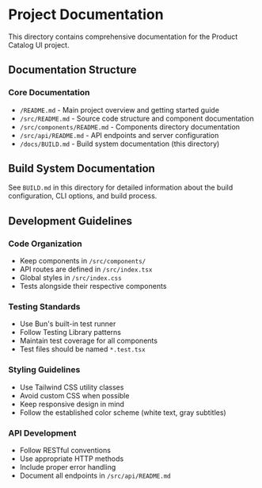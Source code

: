 # Project Documentation

This directory contains comprehensive documentation for the Product Catalog UI project.

## Documentation Structure

### Core Documentation
- `/README.md` - Main project overview and getting started guide
- `/src/README.md` - Source code structure and component documentation
- `/src/components/README.md` - Components directory documentation
- `/src/api/README.md` - API endpoints and server configuration
- `/docs/BUILD.md` - Build system documentation (this directory)

## Build System Documentation

See `BUILD.md` in this directory for detailed information about the build configuration, CLI options, and build process.

## Development Guidelines

### Code Organization
- Keep components in `/src/components/`
- API routes are defined in `/src/index.tsx`
- Global styles in `/src/index.css`
- Tests alongside their respective components

### Testing Standards
- Use Bun's built-in test runner
- Follow Testing Library patterns
- Maintain test coverage for all components
- Test files should be named `*.test.tsx`

### Styling Guidelines
- Use Tailwind CSS utility classes
- Avoid custom CSS when possible
- Keep responsive design in mind
- Follow the established color scheme (white text, gray subtitles)

### API Development
- Follow RESTful conventions
- Use appropriate HTTP methods
- Include proper error handling
- Document all endpoints in `/src/api/README.md`